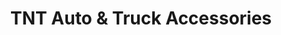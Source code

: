 ---
title: "TNT Auto & Truck Accessories"
url: /reidsville/tnt-auto-und-truck-accessories/
shop: Autoteile
---